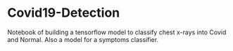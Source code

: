# Covid19-Detection
Notebook of building a tensorflow model to classify chest x-rays into Covid and Normal. Also a model for a symptoms classifier.

